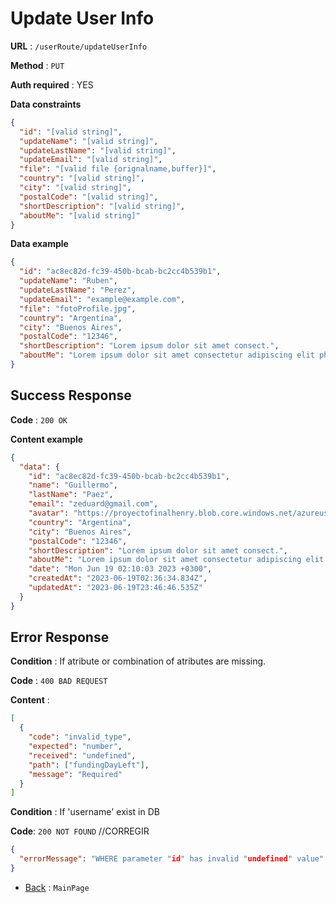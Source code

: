 # Update User Info

**URL** : `/userRoute/updateUserInfo`

**Method** : `PUT`

**Auth required** : YES

**Data constraints**

```json
{
  "id": "[valid string]",
  "updateName": "[valid string]",
  "updateLastName": "[valid string]",
  "updateEmail": "[valid string]",
  "file": "[valid file {orignalname,buffer}]",
  "country": "[valid string]",
  "city": "[valid string]",
  "postalCode": "[valid string]",
  "shortDescription": "[valid string]",
  "aboutMe": "[valid string]"
}
```

**Data example**

```json
{
  "id": "ac8ec82d-fc39-450b-bcab-bc2cc4b539b1",
  "updateName": "Ruben",
  "updateLastName": "Perez",
  "updateEmail": "example@example.com",
  "file": "fotoProfile.jpg",
  "country": "Argentina",
  "city": "Buenos Aires",
  "postalCode": "12346",
  "shortDescription": "Lorem ipsum dolor sit amet consect.",
  "aboutMe": "Lorem ipsum dolor sit amet consectetur adipiscing elit phasellus cras rhoncus consequat tempor, id condimentum lacus taciti porttitor ac scelerisque sem."
}
```

## Success Response

**Code** : `200 OK`

**Content example**

```json
{
  "data": {
    "id": "ac8ec82d-fc39-450b-bcab-bc2cc4b539b1",
    "name": "Guillermo",
    "lastName": "Paez",
    "email": "zeduard@gmail.com",
    "avatar": "https://proyectofinalhenry.blob.core.windows.net/azureusercontainer/ac8ec82d-fc39-450b-bcab-bc2cc4b539b1.jpg",
    "country": "Argentina",
    "city": "Buenos Aires",
    "postalCode": "12346",
    "shortDescription": "Lorem ipsum dolor sit amet consect.",
    "aboutMe": "Lorem ipsum dolor sit amet consectetur adipiscing elit phasellus cras rhoncus consequat tempor, id condimentum lacus taciti porttitor ac scelerisque sem.",
    "date": "Mon Jun 19 02:10:03 2023 +0300",
    "createdAt": "2023-06-19T02:36:34.834Z",
    "updatedAt": "2023-06-19T23:46:46.535Z"
  }
}
```

## Error Response

**Condition** : If atribute or combination of atributes are missing.

**Code** : `400 BAD REQUEST`

**Content** :

```json
[
  {
    "code": "invalid_type",
    "expected": "number",
    "received": "undefined",
    "path": ["fundingDayLeft"],
    "message": "Required"
  }
]
```

**Condition** : If 'username' exist in DB

**Code**: `200 NOT FOUND` //CORREGIR

```json
{
  "errorMessage": "WHERE parameter "id" has invalid "undefined" value"
}
```

- [Back](../../readme.md) : `MainPage`
